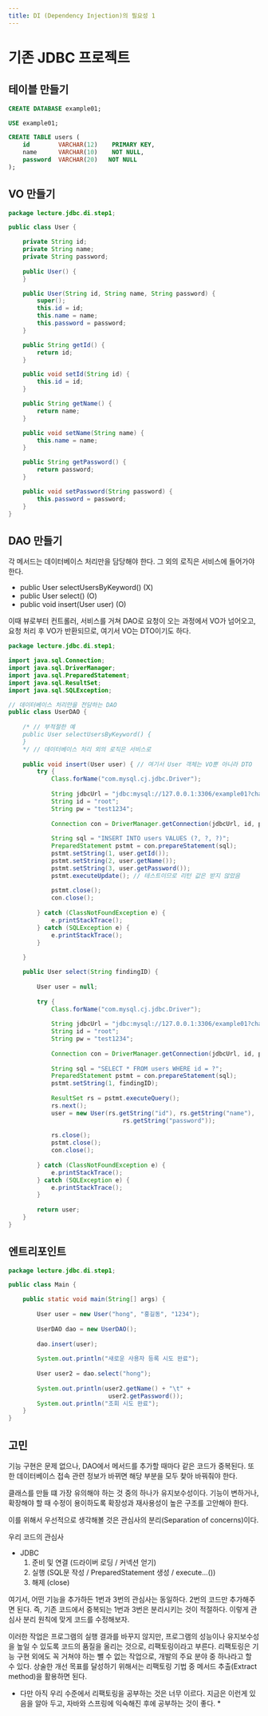 ```yaml
---
title: DI (Dependency Injection)의 필요성 1
---
```


# 기존 JDBC 프로젝트
## 테이블 만들기
```sql
CREATE DATABASE example01;

USE example01;

CREATE TABLE users (
	id        VARCHAR(12)    PRIMARY KEY,
	name      VARCHAR(10)    NOT NULL,
	password  VARCHAR(20)   NOT NULL
);
```
## VO 만들기
```java
package lecture.jdbc.di.step1;

public class User {

	private String id;
	private String name;
	private String password;
	
	public User() {
	}

	public User(String id, String name, String password) {
		super();
		this.id = id;
		this.name = name;
		this.password = password;
	}

	public String getId() {
		return id;
	}

	public void setId(String id) {
		this.id = id;
	}

	public String getName() {
		return name;
	}

	public void setName(String name) {
		this.name = name;
	}

	public String getPassword() {
		return password;
	}

	public void setPassword(String password) {
		this.password = password;
	}
}
```

## DAO 만들기
각 메서드는 데이터베이스 처리만을 담당해야 한다. 그 외의 로직은 서비스에 들어가야 한다.

- public User selectUsersByKeyword() (X)
- public User select() (O)
- public void insert(User user) (O)

이때 뷰로부터 컨트롤러, 서비스를 거쳐 DAO로 요청이 오는 과정에서 VO가 넘어오고, 요청 처리 후 VO가 반환되므로, 여기서 VO는 DTO이기도 하다.

```java
package lecture.jdbc.di.step1;

import java.sql.Connection;
import java.sql.DriverManager;
import java.sql.PreparedStatement;
import java.sql.ResultSet;
import java.sql.SQLException;

// 데이터베이스 처리만을 전담하는 DAO
public class UserDAO {
	
	/* // 부적절한 예
	public User selectUsersByKeyword() {
	}
	*/ // 데이터베이스 처리 외의 로직은 서비스로
	
	public void insert(User user) { // 여기서 User 객체는 VO뿐 아니라 DTO
		try {
			Class.forName("com.mysql.cj.jdbc.Driver");
			
			String jdbcUrl = "jdbc:mysql://127.0.0.1:3306/example01?characterEncoding=UTF-8&serverTimezone=UTC&useSSL=false&allowPublicKeyRetrieval=true";
			String id = "root";
			String pw = "test1234";
			
			Connection con = DriverManager.getConnection(jdbcUrl, id, pw);
			
			String sql = "INSERT INTO users VALUES (?, ?, ?)";
			PreparedStatement pstmt = con.prepareStatement(sql);
			pstmt.setString(1, user.getId());
			pstmt.setString(2, user.getName());
			pstmt.setString(3, user.getPassword());
			pstmt.executeUpdate(); // 테스트이므로 리턴 값은 받지 않았음
			
			pstmt.close();
			con.close();
			
		} catch (ClassNotFoundException e) {
			e.printStackTrace();
		} catch (SQLException e) {
			e.printStackTrace();
		}
		
	}

	public User select(String findingID) {
		
		User user = null;
		
		try {
			Class.forName("com.mysql.cj.jdbc.Driver");
			
			String jdbcUrl = "jdbc:mysql://127.0.0.1:3306/example01?characterEncoding=UTF-8&serverTimezone=UTC&useSSL=false&allowPublicKeyRetrieval=true";
			String id = "root";
			String pw = "test1234";
			
			Connection con = DriverManager.getConnection(jdbcUrl, id, pw);
			
			String sql = "SELECT * FROM users WHERE id = ?";
			PreparedStatement pstmt = con.prepareStatement(sql);
			pstmt.setString(1, findingID);
			
			ResultSet rs = pstmt.executeQuery();
			rs.next();
			user = new User(rs.getString("id"), rs.getString("name"),
								rs.getString("password"));
			
			rs.close();
			pstmt.close();
			con.close();
			
		} catch (ClassNotFoundException e) {
			e.printStackTrace();
		} catch (SQLException e) {
			e.printStackTrace();
		}
		
		return user;
	}
}
```

## 엔트리포인트
```java
package lecture.jdbc.di.step1;

public class Main {

	public static void main(String[] args) {
		
		User user = new User("hong", "홍길동", "1234");
		
		UserDAO dao = new UserDAO();
		
		dao.insert(user);
		
		System.out.println("새로운 사용자 등록 시도 완료");
		
		User user2 = dao.select("hong");
		
		System.out.println(user2.getName() + "\t" +
							user2.getPassword());
		System.out.println("조회 시도 완료");
	}
}
```

## 고민
기능 구현은 문제 없으나, DAO에서 메서드를 추가할 때마다 같은 코드가 중복된다. 또한 데이터베이스 접속 관련 정보가 바뀌면 해당 부분을 모두 찾아 바꿔줘야 한다.

클래스를 만들 떄 가장 유의해야 하는 것 중의 하나가 유지보수성이다. 기능이 변하거나, 확장해야 할 때 수정이 용이하도록 확장성과 재사용성이 높은 구조를 고안해야 한다.

이를 위해서 우선적으로 생각해볼 것은 관심사의 분리(Separation of concerns)이다.

우리 코드의 관심사
- JDBC
  1. 준비 및 연결 (드라이버 로딩 / 커넥션 얻기)
  2. 실행 (SQL문 작성 / PreparedStatement 생성 / execute...())
  3. 해제 (close)

여기서, 어떤 기능을 추가하든 1번과 3번의 관심사는 동일하다. 2번의 코드만 추가해주면 된다. 즉, 기존 코드에서 중복되는 1번과 3번은 분리시키는 것이 적절하다. 이렇게 관심사 분리 원칙에 맞게 코드를 수정해보자.

이러한 작업은 프로그램의 실행 결과를 바꾸지 않지만, 프로그램의 성능이나 유지보수성을 높일 수 있도록 코드의 품질을 올리는 것으로, 리팩토링이라고 부른다. 리팩토링은 기능 구현 외에도 꼭 거쳐야 하는 뺄 수 없는 작업으로, 개발의 주요 분야 중 하나라고 할 수 있다. 상술한 개선 목표를 달성하기 위해서는 리팩토링 기법 중 메서드 추출(Extract method)을 활용하면 된다.

* 다만 아직 우리 수준에서 리팩토링을 공부하는 것은 너무 이르다. 지금은 이런게 있음을 알아 두고, 자바와 스프링에 익숙해진 후에 공부하는 것이 좋다. *

